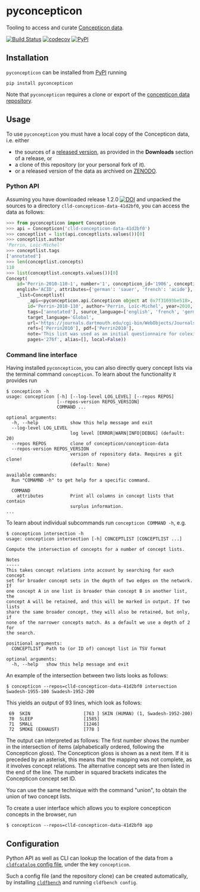 # pyconcepticon

Tooling to access and curate [Concepticon data](https://github.com/concepticon/concepticon-data).

[![Build Status](https://travis-ci.org/concepticon/pyconcepticon.svg?branch=master)](https://travis-ci.org/concepticon/pyconcepticon)
[![codecov](https://codecov.io/gh/concepticon/pyconcepticon/branch/master/graph/badge.svg)](https://codecov.io/gh/concepticon/pyconcepticon)
[![PyPI](https://img.shields.io/pypi/v/pyconcepticon.svg)](https://pypi.org/project/pyconcepticon)


## Installation

`pyconcepticon` can be installed from [PyPI](https://pypi.python.org/pypi) running
```shell script
pip install pyconcepticon
```

Note that `pyconcepticon` requires a clone or export of the [concepticon data repository](https://github.com/clld/concepticon-data).


## Usage

To use `pyconcepticon` you must have a local copy of the Concepticon data, i.e. either

* the sources of a [released version](https://github.com/concepticon/concepticon-data/releases), as provided in the **Downloads** 
  section of a release, or
* a clone of this repository (or your personal fork of it).
* or a released version of the data as archived on [ZENODO](https://doi.org/10.5281/zenodo.596412).


### Python API

Assuming you have downloaded release 1.2.0 [![DOI](https://zenodo.org/badge/DOI/10.5281/zenodo.1313461.svg)](https://doi.org/10.5281/zenodo.1313461)
and unpacked the sources to a directory `clld-concepticon-data-41d2bf0`, you can access
the data as follows:
```python
>>> from pyconcepticon import Concepticon
>>> api = Concepticon('clld-concepticon-data-41d2bf0')
>>> conceptlist = list(api.conceptlists.values())[0]
>>> conceptlist.author
'Perrin, Loïc-Michel'
>>> conceptlist.tags
['annotated']
>>> len(conceptlist.concepts)
110
>>> list(conceptlist.concepts.values())[0]
Concept(
    id='Perrin-2010-110-1', number='1', concepticon_id='1906', concepticon_gloss='SOUR', gloss=None, 
    english='ACID', attributes={'german': 'sauer', 'french': 'acide'}, 
    _list=Conceptlist(
        _api=<pyconcepticon.api.Concepticon object at 0x7f31693be518>, 
        id='Perrin-2010-110', author='Perrin, Loïc-Michel', year=2010, list_suffix='', items=110, 
        tags=['annotated'], source_language=['english', 'french', 'german'], 
        target_language='Global', 
        url='https://journals.dartmouth.edu/cgi-bin/WebObjects/Journals.woa/xmlpage/1/article/353?htmlOnce=yes', 
        refs=['Perrin2010'], pdf=['Perrin2010'], 
        note='This list was used as an initial questionnaire for colexification studies on a world-wide sample of languages.', 
        pages='276f', alias=[], local=False))
```

### Command line interface

Having installed `pyconcepticon`, you can also directly query concept lists via the terminal command 
`concepticon`. To learn about the functionality it provides run
```shell script
$ concepticon -h
usage: concepticon [-h] [--log-level LOG_LEVEL] [--repos REPOS]
                   [--repos-version REPOS_VERSION]
                   COMMAND ...

optional arguments:
  -h, --help            show this help message and exit
  --log-level LOG_LEVEL
                        log level [ERROR|WARN|INFO|DEBUG] (default: 20)
  --repos REPOS         clone of concepticon/concepticon-data
  --repos-version REPOS_VERSION
                        version of repository data. Requires a git clone!
                        (default: None)

available commands:
  Run "COMAMND -h" to get help for a specific command.

  COMMAND
    attributes          Print all columns in concept lists that contain
                        surplus information.
...
```

To learn about individual subcommands run `concepticon COMMAND -h`, e.g.
```shell script
$ concepticon intersection -h
usage: concepticon intersection [-h] CONCEPTLIST [CONCEPTLIST ...]

Compute the intersection of concepts for a number of concept lists.

Notes
-----
This takes concept relations into account by searching for each concept
set for broader concept sets in the depth of two edges on the network. If
one concept A in one list is broader than concept B in another list, the
concept A will be retained, and this will be marked in output. If two lists
share the same broader concept, they will also be retained, but only, if
none of the narrower concepts match. As a default we use a depth of 2 for
the search.

positional arguments:
  CONCEPTLIST  Path to (or ID of) concept list in TSV format

optional arguments:
  -h, --help   show this help message and exit
```

An example of the intersection between two lists looks as follows:

```shell script
$ concepticon --repos=clld-concepticon-data-41d2bf0 intersection Swadesh-1955-100 Swadesh-1952-200
```

This yields an output of 93 lines, which look as follows:

```shell
 69  SKIN                    [763 ] SKIN (HUMAN) (1, Swadesh-1952-200)
 70  SLEEP                   [1585]
 71  SMALL                   [1246]
 72  SMOKE (EXHAUST)         [778 ]
```

The output can interpreted as follows: The first number shows the number in the intersection of items 
(alphabetically ordered, following the Concepticon gloss). The Concepticon gloss is shown as a next item. 
If it is preceded by an asterisk, this means that the mapping was not complete, as it involves concept relations. 
The alternative concept sets are then listed in the end of the line. 
The number in squared brackets indicates the Concepticon concept set ID.

You can use the same technique with the command "union", to obtain the union of two concept lists.

To create a user interface which allows you to explore concepticon concepts in the browser, run
```shell script
$ concepticon --repos=clld-concepticon-data-41d2bf0 app
```


## Configuration

Python API as well as CLI can lookup the location of the data from a
[`cldfcatalog` config file](https://github.com/cldf/cldfcatalog/#configuration), under the key `concepticon`.

Such a config file (and the repository clone) can be created automatically,
by installing [`cldfbench`](https://pypi.org/cldfbench) and running
`cldfbench config`.
